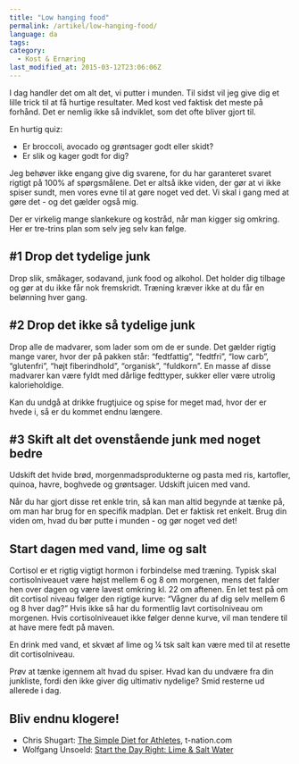 ```yaml
---
title: "Low hanging food"
permalink: /artikel/low-hanging-food/
language: da
tags:
category:
  - Kost & Ernæring
last_modified_at: 2015-03-12T23:06:06Z
---
```


I dag handler det om alt det, vi putter i munden. Til sidst vil jeg give dig et lille trick til at få hurtige resultater. Med kost ved faktisk det meste på forhånd. Det er nemlig ikke så indviklet, som det ofte bliver gjort til.

En hurtig quiz:

- Er broccoli, avocado og grøntsager godt eller skidt?
- Er slik og kager godt for dig?

Jeg behøver ikke engang give dig svarene, for du har garanteret svaret rigtigt på 100% af spørgsmålene. Det er altså ikke viden, der gør at vi ikke spiser sundt, men vores evne til at gøre noget ved det. Vi skal i gang med at gøre det - og det gælder også mig.

Der er virkelig mange slankekure og kostråd, når man kigger sig omkring. Her er tre-trins plan som selv jeg selv kan følge.

## \#1 Drop det tydelige junk

Drop slik, småkager, sodavand, junk food og alkohol. Det holder dig tilbage og gør at du ikke får nok fremskridt. Træning kræver ikke at du får en belønning hver gang.

## \#2 Drop det ikke så tydelige junk

Drop alle de madvarer, som lader som om de er sunde. Det gælder rigtig mange varer, hvor der på pakken står: “fedtfattig”, “fedtfri”, “low carb”, “glutenfri”, “højt fiberindhold”, “organisk”, “fuldkorn”. En masse af disse madvarer kan være fyldt med dårlige fedttyper, sukker eller være utrolig kalorieholdige.

Kan du undgå at drikke frugtjuice og spise for meget mad, hvor der er hvede i, så er du kommet endnu længere.

## \#3 Skift alt det ovenstående junk med noget bedre

Udskift det hvide brød, morgenmadsprodukterne og pasta med ris, kartofler, quinoa, havre, boghvede og grøntsager. Udskift juicen med vand.

Når du har gjort disse ret enkle trin, så kan man altid begynde at tænke på, om man har brug for en specifik madplan. Det er faktisk ret enkelt. Brug din viden om, hvad du bør putte i munden - og gør noget ved det!

## Start dagen med vand, lime og salt

Cortisol er et rigtig vigtigt hormon i forbindelse med træning. Typisk skal cortisolniveauet være højst mellem 6 og 8 om morgenen, mens det falder hen over dagen og være lavest omkring kl. 22 om aftenen. En let test på om dit cortisol niveau følger den rigtige kurve: “Vågner du af dig selv mellem 6 og 8 hver dag?” Hvis ikke så har du formentlig lavt cortisolniveau om morgenen. Hvis cortisolniveauet ikke følger denne kurve, vil man tendere til at have mere fedt på maven.

En drink med vand, et skvæt af lime og ¼ tsk salt kan være med til at resette dit cortisolniveau.

Prøv at tænke igennem alt hvad du spiser. Hvad kan du undvære fra din junkliste, fordi den ikke giver dig ultimativ nydelige? Smid resterne ud allerede i dag.

## Bliv endnu klogere!

- Chris Shugart: [The Simple Diet for Athletes](https://www.t-nation.com/diet-fat-loss/simple-diet-for-athletes), t-nation.com
- Wolfgang Unsoeld: [Start the Day Right: Lime & Salt Water](https://ypsi.de/start-your-day-right-with-salt-lime-water/)
